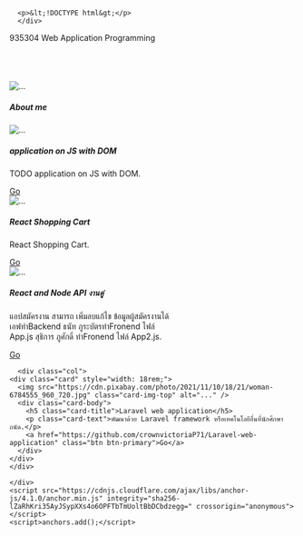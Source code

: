 </head>
<body>
    <div class="container-lg px-3 my-5 markdown-body">
    
      <p>&lt;!DOCTYPE html&gt;</p>
      </div>
<html lang="en">
<head>
    <meta charset="UTF-8" />
    <meta http-equiv="X-UA-Compatible" content="IE=edge" />
    <meta name="viewport" content="width=device-width, initial-scale=1.0" />

<link href="https://cdn.jsdelivr.net/npm/bootstrap@5.1.3/dist/css/bootstrap.min.css" rel="stylesheet" integrity="sha384-1BmE4kWBq78iYhFldvKuhfTAU6auU8tT94WrHftjDbrCEXSU1oBoqyl2QvZ6jIW3" crossorigin="anonymous" />

<script src="https://cdn.jsdelivr.net/npm/bootstrap@5.1.3/dist/js/bootstrap.bundle.min.js" integrity="sha384-ka7Sk0Gln4gmtz2MlQnikT1wXgYsOg+OMhuP+IlRH9sENBO0LRn5q+8nbTov4+1p" crossorigin="anonymous"></script>
</head>


<body>
  
  <nav class="navbar navbar-light bg-light">
    <div class="container-fluid">
      <span class="navbar-brand mb-0 h1">935304 Web Application Programming</span>
    </div>
  </nav>
<br /><br /><br /><br />
<div class="container ">
<div class="row row-cols-1 row-cols-md-4 g-3">
  <div class="col">
<div class="card" style="width: 18rem;">
  <img src="https://https://sv1.picz.in.th/images/2021/11/21/6B48wQ.jpg" class="card-img-top" alt="..." />
  <div class="card-body">
    <h5 class="card-title">About me</h5>
  </div>
</div>
</div>

  
<div class="col">
  <div class="card" style="width: 18rem;">
    <img src="https://cdn.pixabay.com/photo/2021/11/10/18/21/woman-6784555_960_720.jpg" class="card-img-top" alt="..." />
    <div class="card-body">
      <h5 class="card-title">application on JS with DOM</h5>
      <p class="card-text">TODO application on JS with DOM.</p>
      <a href="#" class="btn btn-primary">Go</a>
    </div>
  </div>
  </div>


  <div class="col">
    <div class="card" style="width: 18rem;">
      <img src="https://cdn.pixabay.com/photo/2021/11/10/18/21/woman-6784555_960_720.jpg" class="card-img-top" alt="..." />
      <div class="card-body">
        <h5 class="card-title">React Shopping Cart</h5>
        <p class="card-text">React Shopping Cart.</p>
        <a href="#" class="btn btn-primary">Go</a>
      </div>
    </div>
    </div>


  <div class="col">
    <div class="card" style="width: 18rem;">
      <img src="https://cdn.pixabay.com/photo/2021/11/10/18/21/woman-6784555_960_720.jpg" class="card-img-top" alt="..." />
      <div class="card-body">
        <h5 class="card-title">React and Node API งานคู่</h5>
        <p class="card-text">แอปสมัครงาน สามารถ เพิ่มลบแก้ไข ข้อมูลผู้สมัครงานได้ เอฟทำBackend  ธนัท ภูระบัตรทำFronend ไฟล์ App.js สุธิการ ภูศักดิ์ ทำFronend ไฟล์ App2.js.</p>
        <a href="https://github.com/crownvictoriaP71/React-and-Node-API-" class="btn btn-primary">Go</a>
      </div>
    </div>
    </div>
    
      <div class="col">
    <div class="card" style="width: 18rem;">
      <img src="https://cdn.pixabay.com/photo/2021/11/10/18/21/woman-6784555_960_720.jpg" class="card-img-top" alt="..." />
      <div class="card-body">
        <h5 class="card-title">Laravel web application</h5>
        <p class="card-text">พัฒนาด้วย Laravel framework หรือเทคโนโลยีอื่นที่นักศึกษาถนัด.</p>
        <a href="https://github.com/crownvictoriaP71/Laravel-web-application" class="btn btn-primary">Go</a>
      </div>
    </div>
    </div>


</div></div>
  </body>
</html>


      
    </div>
    <script src="https://cdnjs.cloudflare.com/ajax/libs/anchor-js/4.1.0/anchor.min.js" integrity="sha256-lZaRhKri35AyJSypXXs4o6OPFTbTmUoltBbDCbdzegg=" crossorigin="anonymous"></script>
    <script>anchors.add();</script>
  </body>
</html>
